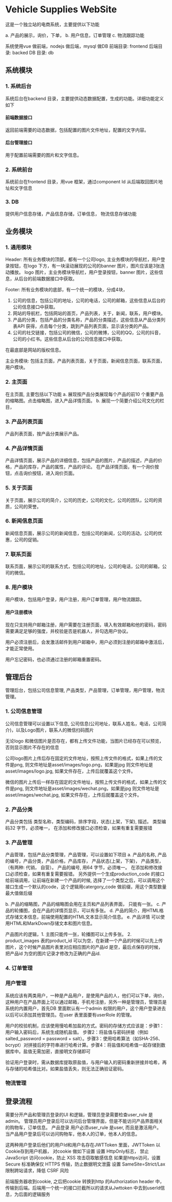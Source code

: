 # Vehicle Supplies WebSite

这是一个独立站的电商系统，主要提供以下功能

a. 产品的展示，询价，下单，
b. 用户信息，订单管理
c. 物流跟踪功能

系统使用vue 做前端，nodejs 做后端，mysql 做DB
前端目录: frontend
后端目录: backed
DB 目录: db

## 系统模块

### 1. 系统后台

系统后台在backend 目录，主要提供动态数据配置，生成的功能。详细功能定义如下

#### 前端数据接口
返回前端需要的动态数据，包括配置的图片文件地址，配置的文字内容。
#### 后台管理接口 
用于配置前端需要的图片和文字信息。


### 2. 系统前台

系统前台在frontend 目录，用vue 框架，通过component Id 从后端取回图片地址和文字信息

### 3. DB
提供用户信息存储，产品信息存储，订单信息， 物流信息存储功能

## 业务模块

### 1. 通用模块
Header:
所有业务模块的顶部，都有一个公司logo, 主业务模块的导航栏，用户登录按钮，在logo 下方，有一块滚动展现的公司的banner 图片，图片应该是3张连动播放。
logo 图片，主业务模块导航栏，用户登录按钮，banner 图片，这些信息，从后台的前端数据接口中获取。

Footer:
所有业务模块的底部，有一个统一的模块，分成4块，
1. 公司的信息，包括公司的地址，公司的电话，公司的邮箱，这些信息从后台的公司信息接口中获取。
2. 网站的导航栏，包括网站的首页，产品列表，关于，新闻，联系，用户模块。
3. 产品的分类，包括产品的分类名称，产品的分类描述，这些信息从产品分类列表API 获得，点击每个分类，跳到产品列表页面，显示该分类的产品。
4. 公司的社交链接，包括公司的微信，公司的微博，公司的QQ，公司的抖音，公司的小红书。这些信息从后台的公司信息接口中获取。

在最底部是网站的版权信息。

主业务模块: 包括主页面，产品列表页面，关于页面，新闻信息页面，联系页面，用户模块。

### 2. 主页面
在主页面, 主要包括以下功能
a. 展现按产品分类展现每个产品的前10 个重要产品的缩略图。点击缩略图，进入产品详情页面。
b. 展现一个简要介绍公司文化的栏目，

### 3. 产品列表页面
产品列表页面，按产品分类展示产品。

### 4. 产品详情页面
产品详情页面，展示产品的详细信息，包括产品的图片，产品的描述，产品的价格，产品的库存，产品的属性，产品的评论。
在产品详情页面，有一个询价按钮，点击询价按钮，进入询价页面。

### 5. 关于页面
关于页面，展示公司的简介，公司的历史，公司的文化，公司的团队，公司的资质，公司的荣誉。

### 6. 新闻信息页面
新闻信息页面，展示公司的新闻信息，包括公司的新闻，公司的活动，公司的优惠，公司的促销。

### 7. 联系页面
联系页面，展示公司的联系方式，包括公司的地址，公司的电话，公司的邮箱，公司的微信。

### 8. 用户模块

用户模块，包括用户登录，用户注册，用户订单管理，用户物流跟踪。

#### 用户注册模块
现在只支持用户邮箱注册，用户需要在注册页面，填入有效邮箱和他的密码，密码需要满足足够的强度，并校验是否是机器人，并勾选用户协议。 

用户必须注册后，会发激活邮件到用户邮箱中，用户必须到注册的邮箱中激活后，才能正常使用。

用户忘记密码，也必须通过注册的邮箱重置密码。

## 管理后台

管理后台，包括公司信息管理, 产品类型，产品管理，订单管理，用户管理，物流管理。

### 1. 公司信息管理

公司信息管理可以设置以下信息,
公司信息(公司地址，联系人姓名，电话，公司简介)，以及Logo图片，联系人的微信扫码图片

无论logo 和微信图片是否存在，都有上传文件功能，当图片已经存在可以预览，否则显示图片不存在的信息

公司logo图片上传后存在固定的文件地址，按照上传文件的格式，如果上传的文件是png, 则文件地址是asset/images/logo.png，如果是jpg 则文件地址是asset/images/logo.jpg, 如果文件存在，上传后就覆盖这个文件。

微信的图片上传后一样存在固定的文件地址，按照上传文件的格式，如果上传的文件是png, 则文件地址是asset/images/wechat.png，如果是jpg 则文件地址是asset/images/wechat.jpg, 如果文件存在，上传后就覆盖这个文件。

### 2. 产品分类
产品分类包括 类型名称，类型编码，排序字段，状态(上架，下架), 描述。
类型编码32 字节，必须唯一， 在添加和修改接口必须检查，如果有重复需要报错

### 3. 产品管理

产品管理，包括产品分类管理，产品管理，可以设置如下项目
a. 产品的名称, 产品的编号，产品分类，产品价格，产品库存， 产品状态(上架，下架)， 产品类型，（有两种: 代销， 自营）。
产品的编号, 用64 字节，必须唯一。 在添加和修改接口必须检查，如果有重复需要报错。 另外提供一个生成production_code 的接口给前端调用，让前端在新建一个产品的时候, 选择了一个类型之后，可以调用这个接口生成一个默认的code，这个逻辑用catergory_code 做前缀，用这个类型数量最大值做后缀

b. 产品的缩略图，产品的缩略图会用在主页和产品列表界面， 只能有一张。
c. 产品的轮播图，会在产品的详情页显示，可以有多张。
d. 产品的简介，用HTML格式存储文本信息，前端使用配置的HTML文本显示简介信息。
e. 产品详情 可以使用HTML和MarkDown存储文本和图片信息。

产品图片的逻辑，1. 主图只能传一张，轮播图可以上传多张。 2. product_images 表的product_id 可以为空，在新建一个产品的时候可以先上传图片，这个时候产品图片表里对应相应图片的产品id 是空，最后点保存的时候，把产品id 为空的图片记录才修改为正确的产品id. 

### 4. 订单管理



### 用户管理
系统应该有两类用户，一种是产品用户，是使用产品的人，他们可以下单，询价，这种用户在产品界面上可以通过邮箱，手机号注册，另外一种是管理员，管理员是系统的内置用户，首先DB 里面默认有一个admin 权限的用户，这个用户登录进去以后可以添加其他管理员。在user 表里面要有userRole 的管理。 

用户的校验机制，应该使用慢哈希加盐的方式。密码的存储方式应该是：
​步骤1：用户输入密码后，系统生成随机盐值。
​步骤2：将盐值与密码拼接（例如 salted_password = password + salt）。
​步骤3：使用哈希算法（如SHA-256、bcrypt）对拼接后的字符串进行哈希计算。
​步骤4：将盐值和哈希值一起存储到数据库中。盐值无需加密，直接明文存储即可

验证用户登录时，需从数据库提取原盐值，与用户输入的密码重新拼接并哈希，再与存储的哈希值比对。如果盐值丢失，则无法正确验证密码。

### 物流管理

 


## 登录流程
需要分开产品和管理员登录的UI 和逻辑，管理员登录需要检查user_rule 是admin。 管理员用户登录后可以访问后台管理界面，但是不能访问产品界面相关的购物车，订单信息。 
产品登录 用户必须user_rule 是user, 而且是激活用户。
当产品用户登录后可以访问购物车，他本人的订单，他本人的信息。

这两种用户登录后他们的用户Id和用户名存在JWTToken 里面，JWTToken 以Cookie存到用户机器， 对cookie 做如下设置
设置 HttpOnly标志， 禁止 JavaScript 访问cookie，防止 XSS 攻击窃取敏感信息
如果是https访问，设置 Secure 标准确保仅 HTTPS 传输，防止数据明文泄露
设置 SameSite=Strict/Lax 限制跨站请求，降低 CSRF 风险

前端服务器收到cookie, 之后把cookie 转换到http 的Authorization header 中，传输到后端。后端用一个统一的接口拦截所以的请求从Jwttoken 中去到userId信息，为后面的逻辑服务
